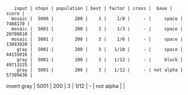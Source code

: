        input | steps | population | best | factor | cross |  base |    score |
      mosaic |  5000 |        200 |    3 |    1/8 |     - |     space |  7488170 |
      mosaic |  5001 |        200 |    3 |    1/3 |     - |     space | 20780810 |
      mosaic |  5001 |        200 |    3 |    1/6 |     - |     space | 13093920 |
        gray |  5001 |        200 |    3 |   1/10 |     - |     space | 44155016 |
        gray |  5001 |        200 |    3 |   1/12 |     - |     block | 49713225 |
        gray |  5001 |        200 |    3 |   1/12 |     - | not alpha | 57309436 |
 invert gray |  5001 |        200 |    3 |   1/12 |     - | not alpha | |
